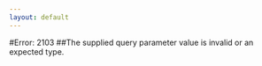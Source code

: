 ```yaml
---
layout: default
---
```


#Error: 2103
##The supplied query parameter value is invalid or an expected type.
